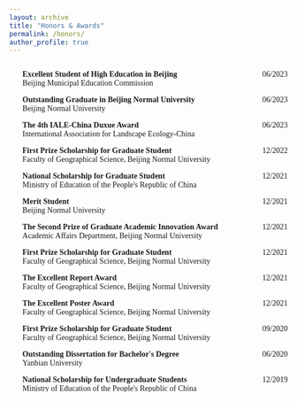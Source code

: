 ```yaml
---
layout: archive
title: "Honors & Awards"
permalink: /honors/
author_profile: true
---
```


<span style="font-family: 'euclid';">


<p style="overflow: hidden">
<span style="font-family: Euclid">

<ul>
<span style="float: left">
<b>Excellent Student of High Education in Beijing</b></span>
<span style="float: right">06/2023</span>
<br>
Beijing Municipal Education Commission
</ul>

<ul>
<span style="float: left">
<b> Outstanding Graduate in Beijing Normal University</b></span>
<span style="float: right">06/2023</span>
<br>
Beijing Normal University
</ul>

<ul>
<span style="float: left">
<b>The 4th IALE-China Duxue Award</b></span>
<span style="float: right">06/2023</span>
<br>
International Association for Landscape Ecology-China
</ul>

<ul>
<span style="float: left">
<b>First Prize Scholarship for Graduate Student</b></span>
<span style="float: right">12/2022</span>
<br>
Faculty of Geographical Science, Beijing Normal University
</ul>

<ul>
<span style="float: left">
<b>National Scholarship for Graduate Student</b></span>
<span style="float: right">12/2021</span>
<br>
Ministry of Education of the People's Republic of China
</ul>

<ul>
<span style="float: left">
<b>Merit Student</b></span>
<span style="float: right">12/2021</span>
<br>
Beijing Normal University
</ul>

<ul>
<span style="float: left">
<b>The Second Prize of Graduate Academic Innovation Award</b></span>
<span style="float: right">12/2021</span>
<br>
Academic Affairs Department, Beijing Normal University
</ul>

<ul>
<span style="float: left">
<b>First Prize Scholarship for Graduate Student</b></span>
<span style="float: right">12/2021</span>
<br>
Faculty of Geographical Science, Beijing Normal University
</ul>

<ul>
<span style="float: left">
<b>The Excellent Report Award</b></span>
<span style="float: right">12/2021</span>
<br>
Faculty of Geographical Science, Beijing Normal University
</ul>

<ul>
<span style="float: left">
<b>The Excellent Poster Award</b></span>
<span style="float: right">12/2021</span>
<br>
Faculty of Geographical Science, Beijing Normal University
</ul>

<ul>
<span style="float: left">
<b>First Prize Scholarship for Graduate Student</b></span>
<span style="float: right">09/2020</span>
<br>
Faculty of Geographical Science, Beijing Normal University
</ul>

<ul>
<span style="float: left">
<b>Outstanding Dissertation for Bachelor's Degree</b></span>
<span style="float: right">06/2020</span>
<br>
Yanbian University
</ul>

<ul>
<span style="float: left">
<b>National Scholarship for Undergraduate Students</b></span>
<span style="float: right">12/2019</span>
<br>
Ministry of Education of the People's Republic of China
</ul>

<ul>
<span style="float: left">
<b>Secondary Prize of National GIS Application Skills Competition</b></span>
<span style="float: right">11/2019</span>
<br>
China Association for Geospatial Industry and Sciences
</ul>

<ul>
<span style="float: left">
<b>Merit Student</b></span>
<span style="float: right">11/2018</span>
<br>
College of Science, Yanbian University
</ul>

<ul>
<span style="float: left">
<b>The Second Prize of Jilin Province College Students’ Mathematical Modeling Contest</b></span>
<span style="float: right">08/2018</span>
<br>
Jilin Society for Industrial and Applied Mathematics
</ul>

<ul>
<span style="float: left">
<b>Outstanding League Cadres</b></span>
<span style="float: right">05/2018</span>
<br>
College of Science, Yanbian University
</ul>

<ul>
<span style="float: left">
<b>Fourth Surveying and Mapping Competition Third Prize</b></span>
<span style="float: right">10/2017</span>
<br>
Yanbian University
</ul>


</span>
</p>















